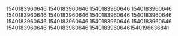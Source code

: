 1540183960646
1540183960646
1540183960646
1540183960646
1540183960646
1540183960646
1540183960646
1540183960646
1540183960646
1540183960646
1540183960646
1540183960646
1540183960646
1540183960646
15401839606461540196636841